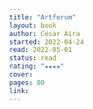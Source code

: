 ```yaml
---
title: "Artforum"
layout: book
author: César Aira
started: 2022-04-24
read: 2022-05-01
status: read
rating: "★★★★"
cover:
pages: 80
link: 
---
```

